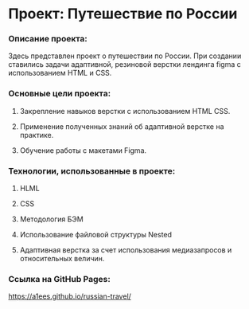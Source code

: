 # Проект: Путешествие по России


### Описание проекта:
Здесь представлен проект о путешествии по России.
При создании ставились задачи адаптивной, резиновой верстки лендинга figma с использованием HTML и CSS.


### Основные цели проекта:
1. Закрепление навыков верстки с использованием HTML CSS.

2. Применение полученных знаний об адаптивной верстке на практике.

3. Обучение работы с макетами Figma.


### Технологии, использованные в проекте:
1. HLML

2. CSS

3. Методология БЭМ

4. Использование файловой структуры Nested

5. Адаптивная верстка за счет использования медиазапросов и относительных величин.

### Ссылка на GitHub Pages:
https://a1ees.github.io/russian-travel/


